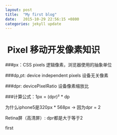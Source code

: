 ```yaml
---
layout: post
title:  "My first blog"
date:   2015-10-29 22:56:15 +0800
categories: jekyll update
---
```



#  Pixel 移动开发像素知识
###px：CSS pixels 逻辑像素，浏览器使用的抽象单位

###dp,pt: device independent pixels 设备无关像素

###dpr: devicePixelRatio 设备像素缩放比


###计算公式：1px = (dpr)² * dp

为什么iphone5是320px * 568px -> 因为dpr = 2

Retina屏（高清屏）: dpr都是大于等于2


first
